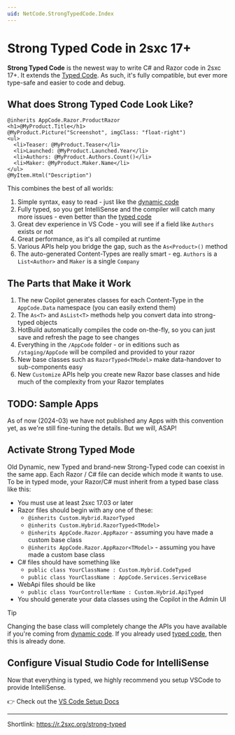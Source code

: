 ```yaml
---
uid: NetCode.StrongTypedCode.Index
---
```


# Strong Typed Code in 2sxc 17+

**Strong Typed Code** is the newest way to write C# and Razor code in 2sxc 17+.
It extends the [Typed Code](xref:NetCode.TypedCode.Index).
As such, it's fully compatible, but ever more type-safe and easier to code and debug.

## What does Strong Typed Code Look Like?

```razor
@inherits AppCode.Razor.ProductRazor
<h1>@MyProduct.Title</h1>
@MyProduct.Picture("Screenshot", imgClass: "float-right")
<ul>
  <li>Teaser: @MyProduct.Teaser</li>
  <li>Launched: @MyProduct.Launched.Year</li>
  <li>Authors: @MyProduct.Authors.Count()</li>
  <li>Maker: @MyProduct.Maker.Name</li>
</ul>
@MyItem.Html("Description")
```

This combines the best of all worlds:

1. Simple syntax, easy to read - just like the [dynamic code](xref:NetCode.DynamicCode.Index)
1. Fully typed, so you get IntelliSense and the compiler will catch many more issues - even better than the [typed code](xref:NetCode.TypedCode.Index)
1. Great dev experience in VS Code - you will see if a field like `Authors` exists or not
1. Great performance, as it's all compiled at runtime
1. Various APIs help you bridge the gap, such as the `As<Product>()` method
1. The auto-generated Content-Types are really smart - eg. `Authors` is a `List<Author>` and `Maker` is a single `Company`

## The Parts that Make it Work

1. The new Copilot generates classes for each Content-Type in the `AppCode.Data` namespace (you can easily extend them)
1. The `As<T>` and `AsList<T>` methods help you convert data into strong-typed objects
1. HotBuild automatically compiles the code on-the-fly, so you can just save and refresh the page to see changes
1. Everything in the `/AppCode` folder - or in editions such as `/staging/AppCode` will be compiled and provided to your razor
1. New base classes such as `RazorTyped<TModel>` make data-handover to sub-components easy
1. New `Customize` APIs help you create new Razor base classes and hide much of the complexity from your Razor templates

## TODO: Sample Apps

As of now (2024-03) we have not published any Apps with this convention yet, as we're still fine-tuning the details.
But we will, ASAP!

## Activate Strong Typed Mode

Old Dynamic, new Typed and brand-new Strong-Typed code can coexist in the same app.
Each Razor / C# file can decide which mode it wants to use.
To be in typed mode, your Razor/C# must inherit from a typed base class like this:

* You must use at least 2sxc 17.03 or later
* Razor files should begin with any one of these:
  * `@inherits Custom.Hybrid.RazorTyped`
  * `@inherits Custom.Hybrid.RazorTyped<TModel>`
  * `@inherits AppCode.Razor.AppRazor` - assuming you have made a custom base class
  * `@inherits AppCode.Razor.AppRazor<TModel>` - assuming you have made a custom base class
* C# files should have something like
  * `public class YourClassName : Custom.Hybrid.CodeTyped`
  * `public class YourClassName : AppCode.Services.ServiceBase`
* WebApi files should be like
  * `public class YourControllerName : Custom.Hybrid.ApiTyped`
* You should generate your data classes using the Copilot in the Admin UI

> [!TIP]
> Changing the base class will completely change the APIs you have available if you're coming from [dynamic code](xref:NetCode.DynamicCode.Index).
> If you already used [typed code](xref:NetCode.TypedCode.Index), then this is already done.

## Configure Visual Studio Code for IntelliSense

Now that everything is typed, we highly recommend you setup VSCode to provide IntelliSense.

👉 Check out the [VS Code Setup Docs](xref:Guides.VsCode.Index)



---

Shortlink: <https://r.2sxc.org/strong-typed>
